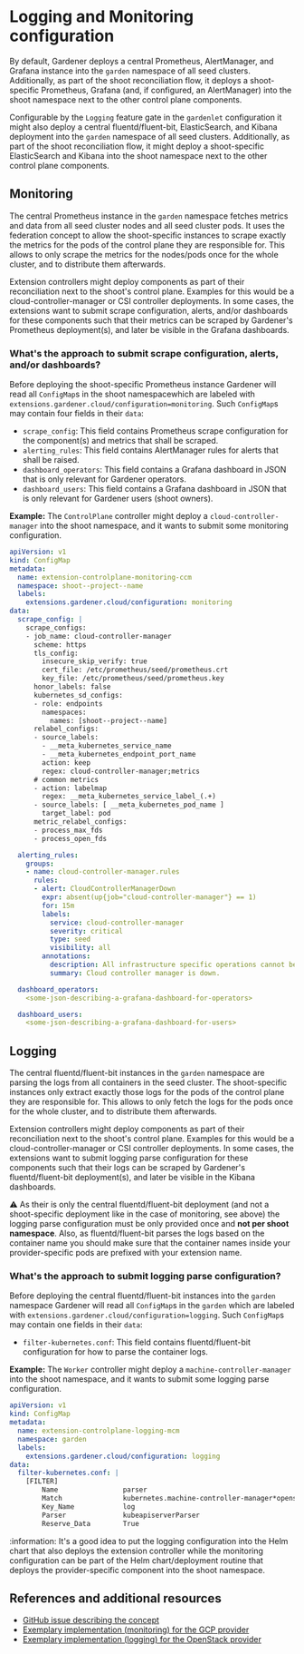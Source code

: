 # Logging and Monitoring configuration

By default, Gardener deploys a central Prometheus, AlertManager, and Grafana instance into the `garden` namespace of all seed clusters.
Additionally, as part of the shoot reconciliation flow, it deploys a shoot-specific Prometheus, Grafana (and, if configured, an AlertManager) into the shoot namespace next to the other control plane components.

Configurable by the `Logging` feature gate in the `gardenlet` configuration it might also deploy a central fluentd/fluent-bit, ElasticSearch, and Kibana deployment into the `garden` namespace of all seed clusters.
Additionally, as part of the shoot reconciliation flow, it might deploy a shoot-specific ElasticSearch and Kibana into the shoot namespace next to the other control plane components.

## Monitoring

The central Prometheus instance in the `garden` namespace fetches metrics and data from all seed cluster nodes and all seed cluster pods.
It uses the federation concept to allow the shoot-specific instances to scrape exactly the metrics for the pods of the control plane they are responsible for.
This allows to only scrape the metrics for the nodes/pods once for the whole cluster, and to distribute them afterwards.

Extension controllers might deploy components as part of their reconciliation next to the shoot's control plane.
Examples for this would be a cloud-controller-manager or CSI controller deployments.
In some cases, the extensions want to submit scrape configuration, alerts, and/or dashboards for these components such that their metrics can be scraped by Gardener's Prometheus deployment(s), and later be visible in the Grafana dashboards.

### What's the approach to submit scrape configuration, alerts, and/or dashboards?

Before deploying the shoot-specific Prometheus instance Gardener will read all `ConfigMap`s in the shoot namespacewhich are labeled with `extensions.gardener.cloud/configuration=monitoring`.
Such `ConfigMap`s may contain four fields in their `data`:

* `scrape_config`: This field contains Prometheus scrape configuration for the component(s) and metrics that shall be scraped.
* `alerting_rules`: This field contains AlertManager rules for alerts that shall be raised.
* `dashboard_operators`: This field contains a Grafana dashboard in JSON that is only relevant for Gardener operators.
* `dashboard_users`: This field contains a Grafana dashboard in JSON that is only relevant for Gardener users (shoot owners).

**Example:** The `ControlPlane` controller might deploy a `cloud-controller-manager` into the shoot namespace, and it wants to submit some monitoring configuration.

```yaml
apiVersion: v1
kind: ConfigMap
metadata:
  name: extension-controlplane-monitoring-ccm
  namespace: shoot--project--name
  labels:
    extensions.gardener.cloud/configuration: monitoring
data:
  scrape_config: |
    scrape_configs:
    - job_name: cloud-controller-manager
      scheme: https
      tls_config:
        insecure_skip_verify: true
        cert_file: /etc/prometheus/seed/prometheus.crt
        key_file: /etc/prometheus/seed/prometheus.key
      honor_labels: false
      kubernetes_sd_configs:
      - role: endpoints
        namespaces:
          names: [shoot--project--name]
      relabel_configs:
      - source_labels:
        - __meta_kubernetes_service_name
        - __meta_kubernetes_endpoint_port_name
        action: keep
        regex: cloud-controller-manager;metrics
      # common metrics
      - action: labelmap
        regex: __meta_kubernetes_service_label_(.+)
      - source_labels: [ __meta_kubernetes_pod_name ]
        target_label: pod
      metric_relabel_configs:
      - process_max_fds
      - process_open_fds

  alerting_rules:
    groups:
    - name: cloud-controller-manager.rules
      rules:
      - alert: CloudControllerManagerDown
        expr: absent(up{job="cloud-controller-manager"} == 1)
        for: 15m
        labels:
          service: cloud-controller-manager
          severity: critical
          type: seed
          visibility: all
        annotations:
          description: All infrastructure specific operations cannot be completed (e.g. creating load balancers or persistent volumes).
          summary: Cloud controller manager is down.

  dashboard_operators:
    <some-json-describing-a-grafana-dashboard-for-operators>

  dashboard_users:
    <some-json-describing-a-grafana-dashboard-for-users>
```

## Logging

The central fluentd/fluent-bit instances in the `garden` namespace are parsing the logs from all containers in the seed cluster.
The shoot-specific instances only extract exactly those logs for the pods of the control plane they are responsible for.
This allows to only fetch the logs for the pods once for the whole cluster, and to distribute them afterwards.

Extension controllers might deploy components as part of their reconciliation next to the shoot's control plane.
Examples for this would be a cloud-controller-manager or CSI controller deployments.
In some cases, the extensions want to submit logging parse configuration for these components such that their logs can be scraped by Gardener's fluentd/fluent-bit deployment(s), and later be visible in the Kibana dashboards.

:warning: As their is only the central fluentd/fluent-bit deployment (and not a shoot-specific deployment like in the case of monitoring, see above) the logging parse configuration must be only provided once and **not per shoot namespace**.
Also, as fluentd/fluent-bit parses the logs based on the container name you should make sure that the container names inside your provider-specific pods are prefixed with your extension name.

### What's the approach to submit logging parse configuration?

Before deploying the central fluentd/fluent-bit instances into the `garden` namespace Gardener will read all `ConfigMap`s in the `garden` which are labeled with `extensions.gardener.cloud/configuration=logging`.
Such `ConfigMap`s may contain one fields in their `data`:

* `filter-kubernetes.conf`: This field contains fluentd/fluent-bit configuration for how to parse the container logs.

**Example:** The `Worker` controller might deploy a `machine-controller-manager` into the shoot namespace, and it wants to submit some logging parse configuration.

```yaml
apiVersion: v1
kind: ConfigMap
metadata:
  name: extension-controlplane-logging-mcm
  namespace: garden
  labels:
    extensions.gardener.cloud/configuration: logging
data:
  filter-kubernetes.conf: |
    [FILTER]
        Name                parser
        Match               kubernetes.machine-controller-manager*openstack-machine-controller-manager*
        Key_Name            log
        Parser              kubeapiserverParser
        Reserve_Data        True
```

:information: It's a good idea to put the logging configuration into the Helm chart that also deploys the extension controller while the monitoring configuration can be part of the Helm chart/deployment routine that deploys the provider-specific component into the shoot namespace.

## References and additional resources

* [GitHub issue describing the concept](https://github.com/gardener/gardener/issues/1351)
* [Exemplary implementation (monitoring) for the GCP provider](https://github.com/gardener/gardener-extension-provider-gcp/blob/master/charts/internal/seed-controlplane/charts/cloud-controller-manager/templates/configmap-monitoring.yaml)
* [Exemplary implementation (logging) for the OpenStack provider](https://github.com/gardener/gardener-extension-provider-openstack/blob/master/charts/gardener-extension-provider-openstack/templates/configmap-logging.yaml)
